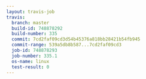 ```yaml
---
layout: travis-job
travis:
  branch: master
  build-id: 748878292
  build-number: 335
  commit: 7cd2faf09cd3d54b45376a818bb28421b54fb945
  commit-range: 539a5db8b587...7cd2faf09cd3
  job-id: 748878293
  job-number: 335.1
  os-name: linux
  test-result: 0
---
```

